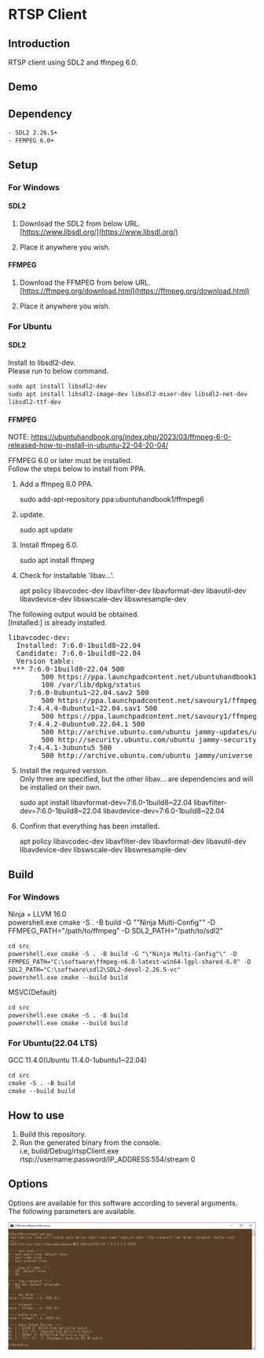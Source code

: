 
# RTSP Client

## Introduction

RTSP client using SDL2 and ffmpeg 6.0.  

## Demo



## Dependency

    - SDL2 2.26.5+  
    - FFMPEG 6.0+  

## Setup

### For Windows

#### SDL2

1. Download the SDL2 from below URL.  
[https://www.libsdl.org/](https://www.libsdl.org/)  

2. Place it anywhere you wish.  


#### FFMPEG

1. Download the FFMPEG from below URL.  
[https://ffmpeg.org/download.html](https://ffmpeg.org/download.html)  

2. Place it anywhere you wish.  


### For Ubuntu

#### SDL2

Install to libsdl2-dev.  
Please run to below command.  

    sudo apt install libsdl2-dev  
    sudo apt install libsdl2-image-dev libsdl2-mixer-dev libsdl2-net-dev libsdl2-ttf-dev  

#### FFMPEG

NOTE: https://ubuntuhandbook.org/index.php/2023/03/ffmpeg-6-0-released-how-to-install-in-ubuntu-22-04-20-04/  

FFMPEG 6.0 or later must be installed.  
Follow the steps below to install from PPA.  

1. Add a ffmpeg 6.0 PPA.  

    sudo add-apt-repository ppa:ubuntuhandbook1/ffmpeg6

2. update.  

    sudo apt update  

3. Install ffmpeg 6.0.  

    sudo apt install ffmpeg

4. Check for installable 'libav...'.  

    apt policy libavcodec-dev libavfilter-dev libavformat-dev libavutil-dev libavdevice-dev libswscale-dev libswresample-dev  

The following output would be obtained.  
[Installed:] is already installed.  

<pre>
libavcodec-dev:
  Installed: 7:6.0-1build8~22.04
  Candidate: 7:6.0-1build8~22.04
  Version table:
 *** 7:6.0-1build8~22.04 500
        500 https://ppa.launchpadcontent.net/ubuntuhandbook1/ffmpeg6/ubuntu jammy/main amd64 Packages
        100 /var/lib/dpkg/status
     7:6.0-0ubuntu1~22.04.sav2 500
        500 https://ppa.launchpadcontent.net/savoury1/ffmpeg6/ubuntu jammy/main amd64 Packages
     7:4.4.4-0ubuntu1~22.04.sav1 500
        500 https://ppa.launchpadcontent.net/savoury1/ffmpeg4/ubuntu jammy/main amd64 Packages
     7:4.4.2-0ubuntu0.22.04.1 500
        500 http://archive.ubuntu.com/ubuntu jammy-updates/universe amd64 Packages
        500 http://security.ubuntu.com/ubuntu jammy-security/universe amd64 Packages
     7:4.4.1-3ubuntu5 500
        500 http://archive.ubuntu.com/ubuntu jammy/universe amd64 Packages
</pre>

5. Install the required version.  
Only three are specified, but the other libav... are dependencies and will be installed on their own.  

    sudo apt install libavformat-dev=7:6.0-1build8~22.04 libavfilter-dev=7:6.0-1build8~22.04 libavdevice-dev=7:6.0-1build8~22.04  

6. Confirm that everything has been installed.  

    apt policy libavcodec-dev libavfilter-dev libavformat-dev libavutil-dev libavdevice-dev libswscale-dev libswresample-dev  

## Build

### For Windows

Ninja + LLVM 16.0  
powershell.exe cmake -S . -B build -G "\"Ninja Multi-Config"\" -D FFMPEG_PATH="/path/to/ffmpeg" -D SDL2_PATH="/path/to/sdl2"  

    cd src  
    powershell.exe cmake -S . -B build -G "\"Ninja Multi-Config"\" -D FFMPEG_PATH="C:\software\ffmpeg-n6.0-latest-win64-lgpl-shared-6.0" -D SDL2_PATH="C:\software\sdl2\SDL2-devel-2.26.5-vc"  
    powershell.exe cmake --build build  

MSVC(Default)  

    cd src
    powershell.exe cmake -S . -B build  
    powershell.exe cmake --build build  

### For Ubuntu(22.04 LTS)

GCC 11.4.0(Ubuntu 11.4.0-1ubuntu1~22.04)

    cd src  
    cmake -S . -B build  
    cmake --build build  

## How to use

1. Build this repository.  
2. Run the generated binary from the console.  
i.e, build/Debug/rtspClient.exe rtsp://username:password/IP_ADDRESS:554/stream 0

## Options

Options are available for this software according to several arguments.  
The following parameters are available.  

![arguments](assets/arguments.png)

